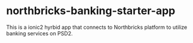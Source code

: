 # northbricks-banking-starter-app
This is a ionic2 hyrbid app that connects to Northbricks platform to utilize banking services on PSD2.
